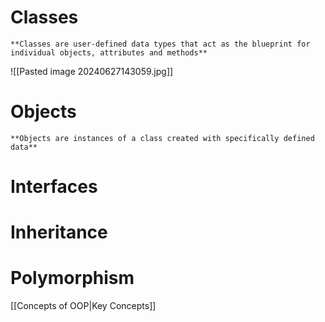# Сlasses
	**Classes are user-defined data types that act as the blueprint for individual objects, attributes and methods**
![[Pasted image 20240627143059.jpg]]
# Objects
	**Objects are instances of a class created with specifically defined data**
# Interfaces
# Inheritance
# Polymorphism

[[Concepts of OOP|Key Concepts]]